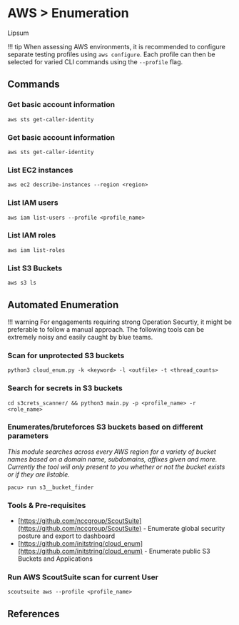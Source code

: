 # AWS > Enumeration

Lipsum

!!! tip 
    When assessing AWS environments, it is recommended to configure separate testing profiles using `aws configure`.
    Each profile can then be selected for varied CLI commands using the `--profile` flag.

## Commands

### Get basic account information
```
aws sts get-caller-identity
```

### Get basic account information
```
aws sts get-caller-identity
```

### List EC2 instances
```
aws ec2 describe-instances --region <region>
```

### List IAM users
```
aws iam list-users --profile <profile_name>
```

### List IAM roles
```
aws iam list-roles
```

### List S3 Buckets
```
aws s3 ls
```

## Automated Enumeration

!!! warning
    For engagements requiring strong Operation Securtiy, it might be preferable to follow a manual approach. The following tools can be extremely noisy and easily caught by blue teams.

### Scan for unprotected S3 buckets

```
python3 cloud_enum.py -k <keyword> -l <outfile> -t <thread_counts>
```
### Search for secrets in S3 buckets

```
cd s3crets_scanner/ && python3 main.py -p <profile_name> -r <role_name>
```

### Enumerates/bruteforces S3 buckets based on different parameters
*This module searches across every AWS region for a variety of bucket names based on a domain name, subdomains, affixes given and more. Currently the tool will only present to you whether or not the bucket exists or if they are listable.*

```
pacu> run s3__bucket_finder
```

### Tools & Pre-requisites

* [https://github.com/nccgroup/ScoutSuite](https://github.com/nccgroup/ScoutSuite) - Enumerate global security posture and export to dashboard
* [https://github.com/initstring/cloud_enum](https://github.com/initstring/cloud_enum) - Enumerate public S3 Buckets and Applications

### Run AWS ScoutSuite scan for current User
```
scoutsuite aws --profile <profile_name>
```

## References
